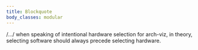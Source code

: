 ```yaml
---
title: Blockquote
body_classes: modular
---
```


/.../ when speaking of intentional hardware selection for arch-viz, in theory, selecting software should always precede selecting hardware.